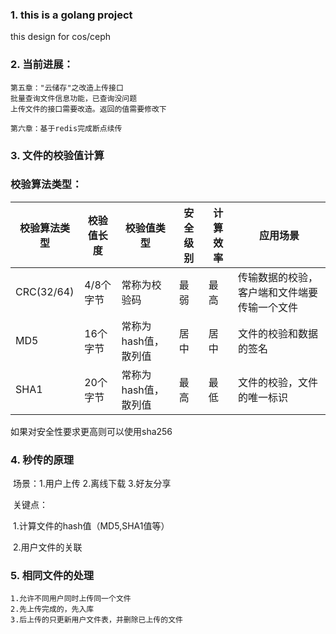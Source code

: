 
### 1. this is a golang project
   this design for cos/ceph

### 2. 当前进展：
    第五章："云储存"之改造上传接口
    批量查询文件信息功能，已查询没问题
    上传文件的接口需要改造。返回的值需要修改下
    
    第六章：基于redis完成断点续传

### 3. 文件的校验值计算

### 校验算法类型：
| 校验算法类型 | 校验值长度 | 校验值类型           | 安全级别 | 计算效率 | 应用场景                                     |
| ------------ | ---------- | -------------------- | -------- | -------- | -------------------------------------------- |
| CRC(32/64)   | 4/8个字节  | 常称为校验码         | 最弱     | 最高     | 传输数据的校验，客户端和文件端要传输一个文件 |
| MD5          | 16个字节   | 常称为hash值，散列值 | 居中     | 居中     | 文件的校验和数据的签名                       |
| SHA1         | 20个字节   | 常称为hash值，散列值 | 最高     | 最低     | 文件的校验，文件的唯一标识                   |

如果对安全性要求更高则可以使用sha256

### 4. 秒传的原理

​	场景：1.用户上传  2.离线下载  3.好友分享

​	关键点：

​	1.计算文件的hash值（MD5,SHA1值等）

​	2.用户文件的关联

### 5. 相同文件的处理
    1.允许不同用户同时上传同一个文件
    2.先上传完成的，先入库
    3.后上传的只更新用户文件表，并删除已上传的文件